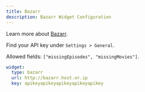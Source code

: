 ```yaml
---
title: Bazarr
description: Bazarr Widget Configuration
---
```


Learn more about [Bazarr](https://github.com/morpheus65535/bazarr).

Find your API key under `Settings > General`.

Allowed fields: `["missingEpisodes", "missingMovies"]`.

```yaml
widget:
  type: bazarr
  url: http://bazarr.host.or.ip
  key: apikeyapikeyapikeyapikeyapikey
```
